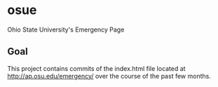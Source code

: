 osue
====

Ohio State University's Emergency Page

Goal
----

This project contains commits of the index.html file located at 
http://ap.osu.edu/emergency/ over the course of the past few months.
